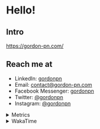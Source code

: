 # Hello!

## Intro

<https://gordon-pn.com/>

## Reach me at

- LinkedIn: [gordonpn](https://www.linkedin.com/in/gordonpn/)
- Email: [contact@gordon-pn.com](mailto:contact@gordon-pn.com)
- Facebook Messenger: [gordonpn](https://www.messenger.com/t/Gordonpn)
- Twitter: [@gordonpn](https://twitter.com/Gordonpn)
- Instagram: [@gordonpn](https://www.instagram.com/gordonpn/)

<details>
  <summary>Metrics</summary>

  <img align="center" src="https://github.com/gordonpn/gordonpn/blob/master/github-metrics.svg" alt="GitHub Metrics">

</details>

<details>
  <summary>WakaTime</summary>

  <!--START_SECTION:waka-->
📊 **This Week I Spent My Time On** 

```text
💬 Programming Languages: 
Java                     17 hrs 27 mins      ███████████████░░░░░░░░░░   60.59 % 
Go                       6 hrs 26 mins       ██████░░░░░░░░░░░░░░░░░░░   22.34 % 
XML                      1 hr 19 mins        █░░░░░░░░░░░░░░░░░░░░░░░░   04.62 % 
Brazil Dependency Config 59 mins             █░░░░░░░░░░░░░░░░░░░░░░░░   03.43 % 
Makefile                 51 mins             █░░░░░░░░░░░░░░░░░░░░░░░░   03.00 % 

🔥 Editors: 
IntelliJ IDEA            26 hrs 56 mins      ███████████████████████░░   93.54 % 
VS Code                  1 hr 51 mins        ██░░░░░░░░░░░░░░░░░░░░░░░   06.46 % 
```


 Last Updated on 15/01/2025 16:24:59 UTC
<!--END_SECTION:waka-->
</details>
